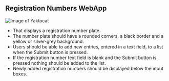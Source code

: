 ## Registration Numbers WebApp
![Image of Yaktocat](https://octodex.github.com/images/yaktocat.png)

* That displays a registration number plate.
* The number plate should have a rounded corners, a black border and a yellow or silver-grey background.
* Users should be able to add new entries, entered in a text field, to a list when the Submit button is pressed.
* If the registration number text field is blank and the Submit button is pressed nothing should be added to the list.
* Newly added registration numbers should be displayed below the input boxes.
